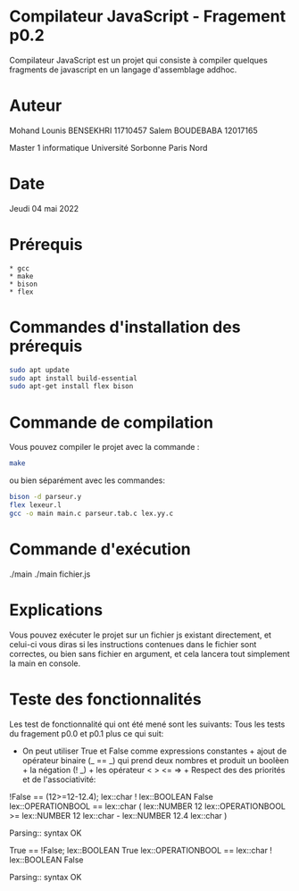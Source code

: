 # Compilateur JavaScript    -   Fragement p0.2
Compilateur JavaScript est un projet qui consiste à compiler quelques fragments de javascript en un langage d'assemblage addhoc.

# Auteur
Mohand Lounis BENSEKHRI     11710457
Salem BOUDEBABA             12017165
		
Master 1 informatique 
Université Sorbonne Paris Nord

# Date
Jeudi 04 mai 2022

# Prérequis
    * gcc
    * make
    * bison
    * flex

# Commandes d'installation des prérequis
```bash 
sudo apt update
sudo apt install build-essential
sudo apt-get install flex bison
```

# Commande de compilation
Vous pouvez compiler le projet avec la commande :
```bash 
make
```

ou bien séparément avec les commandes: 
```bash 
bison -d parseur.y
flex lexeur.l
gcc -o main main.c parseur.tab.c lex.yy.c
```

# Commande d'exécution
./main
./main fichier.js

# Explications
Vous pouvez exécuter le projet sur un fichier js existant directement, et celui-ci vous diras si les instructions contenues dans le fichier sont correctes, ou bien sans fichier en argument, et cela lancera tout simplement la main en console.

# Teste des fonctionnalités
Les test de fonctionnalité qui ont été mené sont les suivants: 
Tous les tests du fragement p0.0 et p0.1 plus ce qui suit:

* On peut utiliser True et False comme expressions constantes + ajout de opérateur binaire (_ == _) qui prend deux nombres et produit un boolèen + la négation (! _) + les opérateur < > <= => + Respect des des priorités et de l'associativité:

!False == (12>=12-12.4); 
lex::char !
lex::BOOLEAN False
lex::OPERATIONBOOL ==
lex::char (
lex::NUMBER 12
lex::OPERATIONBOOL >=
lex::NUMBER 12
lex::char -
lex::NUMBER 12.4
lex::char )

Parsing:: syntax OK



True == !False; 
lex::BOOLEAN True
lex::OPERATIONBOOL ==
lex::char !
lex::BOOLEAN False

Parsing:: syntax OK
